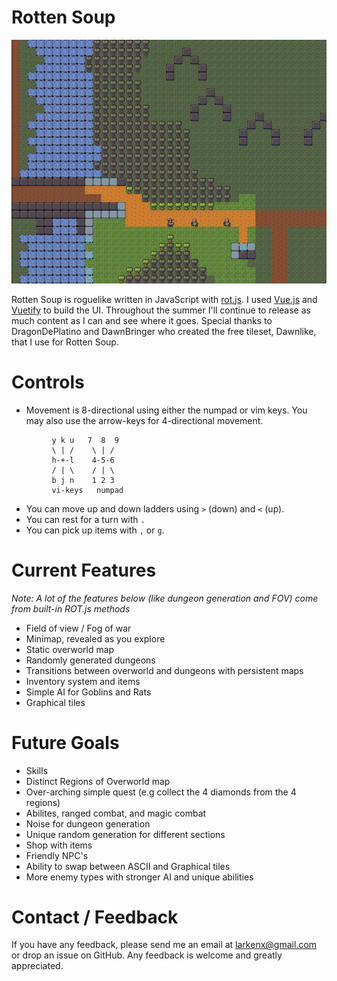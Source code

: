 # Rotten Soup
![screenshot](assets/images/screenie.png)

Rotten Soup is roguelike written in JavaScript with [rot.js](http://ondras.github.io/rot.js/hp/). I used [Vue.js](https://vuejs.org/) and [Vuetify](https://vuetifyjs.com/) to build the UI. Throughout the summer I'll continue to release as much content as I can and see where it goes. Special thanks to DragonDePlatino and DawnBringer who created the free tileset, Dawnlike, that I use for Rotten Soup.

# Controls
- Movement is 8-directional using either the numpad or vim keys. You may also use the arrow-keys for 4-directional movement.
```
         y k u   7  8  9
         \ | /    \ | /
         h-+-l    4-5-6
         / | \    / | \
         b j n    1 2 3
         vi-keys   numpad
```

- You can move up and down ladders using `>` (down) and `<` (up).
- You can rest for a turn with `.`
- You can pick up items with `,` or `g`.

# Current Features
*Note: A lot of the features below (like dungeon generation and FOV) come from built-in ROT.js methods*
- Field of view / Fog of war
- Minimap, revealed as you explore
- Static overworld map
- Randomly generated dungeons
- Transitions between overworld and dungeons with persistent maps
- Inventory system and items
- Simple AI for Goblins and Rats
- Graphical tiles

# Future Goals
- Skills 
- Distinct Regions of Overworld map
- Over-arching simple quest (e.g collect the 4 diamonds from the 4 regions)
- Abilites, ranged combat, and magic combat
- Noise for dungeon generation
- Unique random generation for different sections
- Shop with items
- Friendly NPC's
- Ability to swap between ASCII and Graphical tiles
- More enemy types with stronger AI and unique abilities

# Contact / Feedback
If you have any feedback, please send me an email at larkenx@gmail.com or drop an issue on GitHub. Any feedback is welcome and greatly appreciated.
